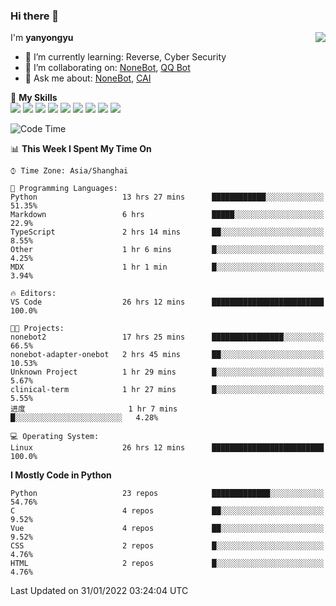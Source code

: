 ### Hi there 👋

<a href="#">
  <img align="right" src="https://github-readme-stats.vercel.app/api?username=yanyongyu&count_private=true&show_icons=true&bg_color=15,f2f7fd,E0EAFC" />
</a>

I'm **yanyongyu**

- 🌱 I’m currently learning: Reverse, Cyber Security
- 👯 I’m collaborating on: [NoneBot](https://github.com/nonebot), [QQ Bot](https://github.com/Mrs4s/go-cqhttp)
- 💬 Ask me about: [NoneBot](https://github.com/nonebot), [CAI](https://github.com/cscs181/CAI)

🌟 **My Skills**  
![](https://img.shields.io/badge/-Python-3e74a2?style=flat-square&logo=Python&logoColor=fff)
![](https://img.shields.io/badge/-Node.js-339933?style=flat-square&logo=Node.js&logoColor=fff)
![](https://img.shields.io/badge/-Vue-4fc08d?style=flat-square&logo=Vue.js&logoColor=fff)
![](https://img.shields.io/badge/-React-2d98ce?style=flat-square&logo=React&logoColor=fff)
![](https://img.shields.io/badge/-Docker-2496ED?style=flat-square&logo=Docker&logoColor=fff)
![](https://img.shields.io/badge/-Linux-000000?style=flat-square&logo=Linux&logoColor=fff)
![](https://img.shields.io/badge/-MySQL-4479A1?style=flat-square&logo=MySQL&logoColor=fff)
![](https://img.shields.io/badge/-Redis-DC382D?style=flat-square&logo=Redis&logoColor=fff)
![](https://img.shields.io/badge/-MongoDB-47A248?style=flat-square&logo=MongoDB&logoColor=fff)

<!--START_SECTION:waka-->
![Code Time](http://img.shields.io/badge/Code%20Time-2%2C078%20hrs%2026%20mins-blue)

📊 **This Week I Spent My Time On** 

```text
⌚︎ Time Zone: Asia/Shanghai

💬 Programming Languages: 
Python                   13 hrs 27 mins      ████████████░░░░░░░░░░░░░   51.35% 
Markdown                 6 hrs               █████░░░░░░░░░░░░░░░░░░░░   22.9% 
TypeScript               2 hrs 14 mins       ██░░░░░░░░░░░░░░░░░░░░░░░   8.55% 
Other                    1 hr 6 mins         █░░░░░░░░░░░░░░░░░░░░░░░░   4.25% 
MDX                      1 hr 1 min          █░░░░░░░░░░░░░░░░░░░░░░░░   3.94%

🔥 Editors: 
VS Code                  26 hrs 12 mins      █████████████████████████   100.0%

🐱‍💻 Projects: 
nonebot2                 17 hrs 25 mins      ████████████████░░░░░░░░░   66.5% 
nonebot-adapter-onebot   2 hrs 45 mins       ██░░░░░░░░░░░░░░░░░░░░░░░   10.53% 
Unknown Project          1 hr 29 mins        █░░░░░░░░░░░░░░░░░░░░░░░░   5.67% 
clinical-term            1 hr 27 mins        █░░░░░░░░░░░░░░░░░░░░░░░░   5.55% 
进度                       1 hr 7 mins         █░░░░░░░░░░░░░░░░░░░░░░░░   4.28%

💻 Operating System: 
Linux                    26 hrs 12 mins      █████████████████████████   100.0%

```

**I Mostly Code in Python** 

```text
Python                   23 repos            █████████████░░░░░░░░░░░░   54.76% 
C                        4 repos             ██░░░░░░░░░░░░░░░░░░░░░░░   9.52% 
Vue                      4 repos             ██░░░░░░░░░░░░░░░░░░░░░░░   9.52% 
CSS                      2 repos             █░░░░░░░░░░░░░░░░░░░░░░░░   4.76% 
HTML                     2 repos             █░░░░░░░░░░░░░░░░░░░░░░░░   4.76%

```



 Last Updated on 31/01/2022 03:24:04 UTC
<!--END_SECTION:waka-->
